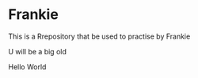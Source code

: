 # Frankie

This is a Rrepository that be used to practise by Frankie

U will be a big old

Hello World
